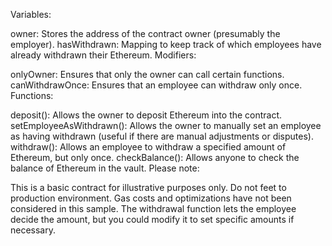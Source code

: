 Variables:

owner: Stores the address of the contract owner (presumably the employer).
hasWithdrawn: Mapping to keep track of which employees have already withdrawn their Ethereum.
Modifiers:

onlyOwner: Ensures that only the owner can call certain functions.
canWithdrawOnce: Ensures that an employee can withdraw only once.
Functions:

deposit(): Allows the owner to deposit Ethereum into the contract.
setEmployeeAsWithdrawn(): Allows the owner to manually set an employee as having withdrawn (useful if there are manual adjustments or disputes).
withdraw(): Allows an employee to withdraw a specified amount of Ethereum, but only once.
checkBalance(): Allows anyone to check the balance of Ethereum in the vault.
Please note:

This is a basic contract for illustrative purposes only. Do not feet to production environment.
Gas costs and optimizations have not been considered in this sample.
The withdrawal function lets the employee decide the amount, but you could modify it to set specific amounts if necessary.
